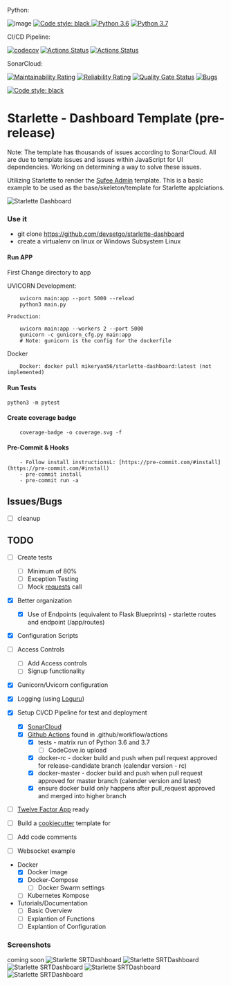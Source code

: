 Python:

![image](https://img.shields.io/badge/calver-YYYY.MM.DD-22bfda.svg "CalVer")
<a href="https://github.com/psf/black"><img alt="Code style: black" src="https://img.shields.io/badge/code%20style-black-000000.svg">
[![Python 3.6](https://img.shields.io/badge/python-3.6-blue.svg)](https://www.python.org/downloads/release/python-360/)
[![Python 3.7](https://img.shields.io/badge/python-3.7-blue.svg)](https://www.python.org/downloads/release/python-370/)

CI/CD Pipeline:

[![codecov](https://codecov.io/gh/devsetgo/starlette-dashboard/branch/master/graph/badge.svg)](https://codecov.io/gh/devsetgo/starlette-dashboard)
[![Actions Status](https://github.com/devsetgo/starlette-dashboard/workflows/Tests/badge.svg)](https://github.com/devsetgo/starlette-dashboard/actions)
[![Actions Status](https://github.com/devsetgo/starlette-dashboard/workflows/DockerLatest/badge.svg)](https://github.com/devsetgo/starlette-dashboard/actions)

SonarCloud:

[![Maintainability Rating](https://sonarcloud.io/api/project_badges/measure?project=devsetgo_starlette-dashboard&metric=sqale_rating)](https://sonarcloud.io/dashboard?id=devsetgo_starlette-dashboard)
[![Reliability Rating](https://sonarcloud.io/api/project_badges/measure?project=devsetgo_starlette-dashboard&metric=reliability_rating)](https://sonarcloud.io/dashboard?id=devsetgo_starlette-dashboard)
[![Quality Gate Status](https://sonarcloud.io/api/project_badges/measure?project=devsetgo_starlette-dashboard&metric=alert_status)](https://sonarcloud.io/dashboard?id=devsetgo_starlette-dashboard)
[![Bugs](https://sonarcloud.io/api/project_badges/measure?project=devsetgo_starlette-dashboard&metric=bugs)](https://sonarcloud.io/dashboard?id=devsetgo_starlette-dashboard)

<a href="https://github.com/psf/black"><img alt="Code style: black" src="https://img.shields.io/badge/code%20style-black-000000.svg"></a>

# Starlette - Dashboard Template (pre-release)

Note: The template has thousands of issues according to SonarCloud. All are due to template issues and issues within JavaScript for UI dependencies. Working on determining a way to solve these issues.

Utilizing Starlette to render the [Sufee Admin](https://github.com/devsetgo/sufee-admin-dashboard) template. This is a basic example to be used as the base/skeleton/template for Starlette applciations.

![Starlette Dashboard](screenshots/image_1.PNG)

### Use it
- git clone https://github.com/devsetgo/starlette-dashboard
- create a virtualenv on linux or Windows Subsystem Linux

#### Run APP
First Change directory to app

UVICORN
    Development:
~~~~
    uvicorn main:app --port 5000 --reload
    python3 main.py
~~~~
    Production:
~~~~
    uvicorn main:app --workers 2 --port 5000
    gunicorn -c gunicorn_cfg.py main:app
    # Note: gunicorn is the config for the dockerfile
~~~~

Docker
~~~~
    Docker: docker pull mikeryan56/starlette-dashboard:latest (not implemented)
~~~~

#### Run Tests
~~~~
python3 -m pytest
~~~~

#### Create coverage badge
~~~~
    coverage-badge -o coverage.svg -f
~~~~

#### Pre-Commit & Hooks
~~~~
    - Follow install instructionsL: [https://pre-commit.com/#install](https://pre-commit.com/#install)
    - pre-commit install
    - pre-commit run -a
~~~~

## Issues/Bugs

- [ ] cleanup

## TODO

- [ ] Create tests
    - [ ] Minimum of 80%
    - [ ] Exception Testing
    - [ ] Mock [requests](https://2.python-requests.org/en/master/) call
- [x] Better organization
    - [x] Use of Endpoints (equivalent to Flask Blueprints) - starlette routes and endpoint (/app/routes)
- [x] Configuration Scripts

- [ ] Access Controls
  - [ ] Add Access controls
  - [ ] Signup functionality

- [x] Gunicorn/Uvicorn configuration
- [x] Logging (using [Loguru](https://github.com/Delgan/loguru))
- [x] Setup CI/CD Pipeline for test and deployment
    - [x] [SonarCloud](https://sonarcloud.io)
    - [x] [Github Actions](https://github.com/features/actions) found in .github/workflow/actions
        - [x] tests - matrix run of Python 3.6 and 3.7
            - [ ] CodeCove.io upload
        - [x] docker-rc - docker build and push when pull request approved for release-candidate branch (calendar version - rc)
        - [x] docker-master - docker build and push when pull request approved for master branch (calender version and latest)
        - [x] ensure docker build only happens after pull_request approved and merged into higher branch
- [ ] [Twelve Factor App](https://12factor.net/) ready
- [ ] Build a [cookiecutter](https://github.com/audreyr/cookiecutter) template for
- [ ] Add code comments
- [ ] Websocket example

- Docker
  - [x] Docker Image
  - [x] Docker-Compose
    - [ ] Docker Swarm settings
  - [ ] Kubernetes Kompose

- Tutorials/Documentation
  - [ ] Basic Overview
  - [ ] Explantion of Functions
  - [ ] Explantion of Configuration

### Screenshots
coming soon
![Starlette SRTDashboard](screenshots/image_1.PNG)
![Starlette SRTDashboard](screenshots/image_2.PNG)
![Starlette SRTDashboard](screenshots/image_3.PNG)
![Starlette SRTDashboard](screenshots/image_4.PNG)
![Starlette SRTDashboard](screenshots/image_5.PNG)

